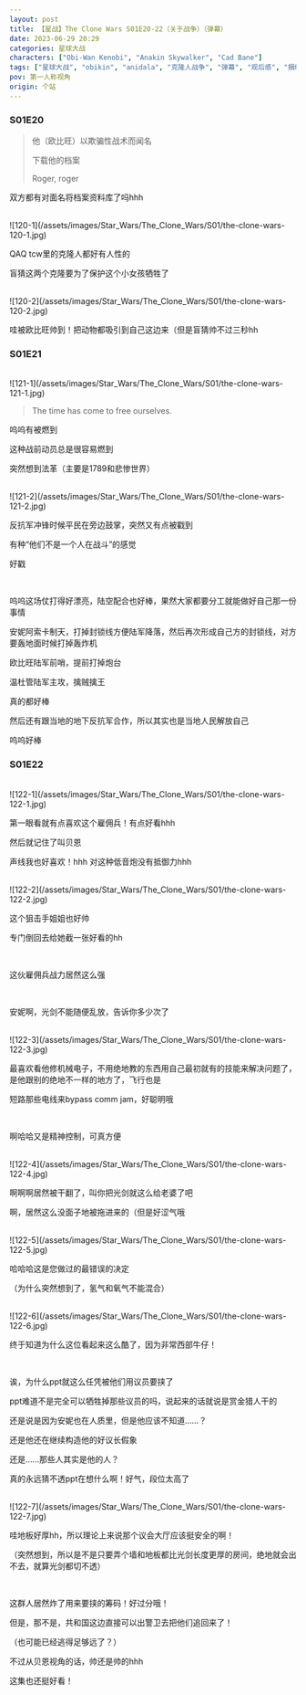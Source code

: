 ```yaml
---
layout: post
title: 【星战】The Clone Wars S01E20-22（关于战争）（弹幕）
date: 2023-06-29 20:29
categories: 星球大战
characters: ["Obi-Wan Kenobi", "Anakin Skywalker", "Cad Bane"]
tags: ["星球大战", "obikin", "anidala", "克隆人战争", "弹幕", "观后感", "捆绑"]
pov: 第一人称视角
origin: 个站
---
```


### S01E20

> 他（欧比旺）以欺骗性战术而闻名
>
> 下载他的档案
>
> Roger, roger

双方都有对面名将档案资料库了吗hhh

<br>
![120-1](/assets/images/Star_Wars/The_Clone_Wars/S01/the-clone-wars-120-1.jpg)

QAQ tcw里的克隆人都好有人性的

盲猜这两个克隆要为了保护这个小女孩牺牲了

<br>
![120-2](/assets/images/Star_Wars/The_Clone_Wars/S01/the-clone-wars-120-2.jpg)

哇被欧比旺帅到！把动物都吸引到自己这边来（但是盲猜帅不过三秒hh

### S01E21

<br>
![121-1](/assets/images/Star_Wars/The_Clone_Wars/S01/the-clone-wars-121-1.jpg)

> The time has come to free ourselves.

呜呜有被燃到

这种战前动员总是很容易燃到

突然想到法革（主要是1789和悲惨世界）

<br>
![121-2](/assets/images/Star_Wars/The_Clone_Wars/S01/the-clone-wars-121-2.jpg)

反抗军冲锋时候平民在旁边鼓掌，突然又有点被戳到

有种“他们不是一个人在战斗”的感觉

好戳

<br>

呜呜这场仗打得好漂亮，陆空配合也好棒，果然大家都要分工就能做好自己那一份事情

安妮阿索卡制天，打掉封锁线方便陆军降落，然后再次形成自己方的封锁线，对方要轰地面时候打掉轰炸机

欧比旺陆军前哨，提前打掉炮台

温杜管陆军主攻，擒贼擒王

真的都好棒

然后还有跟当地的地下反抗军合作，所以其实也是当地人民解放自己

呜呜好棒

### S01E22

<br>
![122-1](/assets/images/Star_Wars/The_Clone_Wars/S01/the-clone-wars-122-1.jpg)

第一眼看就有点喜欢这个雇佣兵！有点好看hhh

然后就记住了叫贝恩

声线我也好喜欢！hhh 对这种低音炮没有抵御力hhh

<br>
![122-2](/assets/images/Star_Wars/The_Clone_Wars/S01/the-clone-wars-122-2.jpg)

这个狙击手姐姐也好帅

专门倒回去给她截一张好看的hh

<br>

这伙雇佣兵战力居然这么强

<br>

安妮啊，光剑不能随便乱放，告诉你多少次了

<br>
![122-3](/assets/images/Star_Wars/The_Clone_Wars/S01/the-clone-wars-122-3.jpg)

最喜欢看他修机械电子，不用绝地教的东西用自己最初就有的技能来解决问题了，是他跟别的绝地不一样的地方了，飞行也是

短路那些电线来bypass comm jam，好聪明哦

<br>

啊哈哈又是精神控制，可真方便

<br>
![122-4](/assets/images/Star_Wars/The_Clone_Wars/S01/the-clone-wars-122-4.jpg)

啊啊啊居然被干翻了，叫你把光剑就这么给老婆了吧

啊，居然这么没面子地被拖进来的（但是好涩气哦

<br>
![122-5](/assets/images/Star_Wars/The_Clone_Wars/S01/the-clone-wars-122-5.jpg)

哈哈哈这是您做过的最错误的决定

（为什么突然想到了，氢气和氧气不能混合）

<br>
![122-6](/assets/images/Star_Wars/The_Clone_Wars/S01/the-clone-wars-122-6.jpg)

终于知道为什么这位看起来这么酷了，因为非常西部牛仔！

<br>

诶，为什么ppt就这么任凭被他们用议员要挟了

ppt难道不是完全可以牺牲掉那些议员的吗，说起来的话就说是赏金猎人干的

还是说是因为安妮也在人质里，但是他应该不知道……？

还是他还在继续构造他的好议长假象

还是……那些人其实是他的人？

真的永远猜不透ppt在想什么啊！好气，段位太高了

<br>
![122-7](/assets/images/Star_Wars/The_Clone_Wars/S01/the-clone-wars-122-7.jpg)

哇地板好厚hh，所以理论上来说那个议会大厅应该挺安全的啊！

（突然想到，所以是不是只要弄个墙和地板都比光剑长度更厚的房间，绝地就会出不去，就算光剑都切不透）

<br>

这群人居然炸了用来要挟的筹码！好过分哦！

但是，那不是，共和国这边直接可以出警卫去把他们追回来了！

（也可能已经逃得足够远了？）

不过从贝恩视角的话，帅还是帅的hhh

这集也还挺好看！
